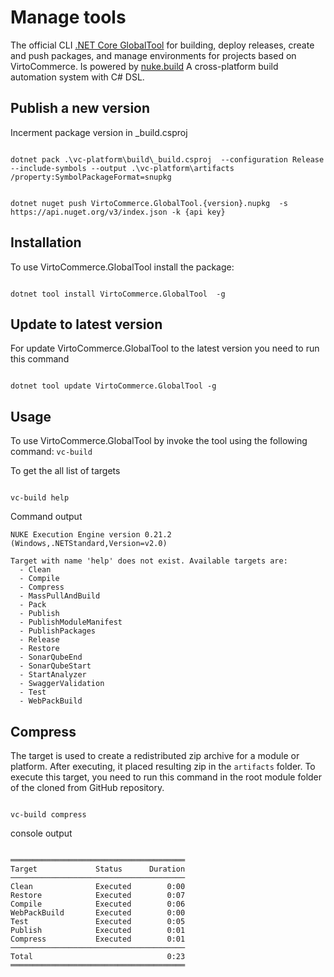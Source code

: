 # Manage tools

The official CLI [.NET Core GlobalTool](https://docs.microsoft.com/en-us/dotnet/core/tools/global-tools) for building, deploy releases, create and push packages, and manage environments for projects based on VirtoCommerce. Is powered by [nuke.build](https://nuke.build/) A cross-platform build automation system with C# DSL.
## Publish a new version

Incerment package version in _build.csproj

```console

dotnet pack .\vc-platform\build\_build.csproj  --configuration Release --include-symbols --output .\vc-platform\artifacts /property:SymbolPackageFormat=snupkg

```

```console

dotnet nuget push VirtoCommerce.GlobalTool.{version}.nupkg  -s https://api.nuget.org/v3/index.json -k {api key}

```
## Installation

To use VirtoCommerce.GlobalTool  install the  package:

```console

dotnet tool install VirtoCommerce.GlobalTool  -g

```

## Update to latest version 
For update VirtoCommerce.GlobalTool to the latest version you need to run this command

```console

dotnet tool update VirtoCommerce.GlobalTool -g

```

## Usage
To use VirtoCommerce.GlobalTool by invoke the tool using the following command: `vc-build`

To get the all list of targets 
```console

vc-build help

```
Command output

```console
NUKE Execution Engine version 0.21.2 (Windows,.NETStandard,Version=v2.0)

Target with name 'help' does not exist. Available targets are:
  - Clean
  - Compile
  - Compress
  - MassPullAndBuild
  - Pack
  - Publish
  - PublishModuleManifest
  - PublishPackages
  - Release
  - Restore
  - SonarQubeEnd
  - SonarQubeStart
  - StartAnalyzer
  - SwaggerValidation
  - Test
  - WebPackBuild

```

## Compress
The target is used to create a redistributed zip archive for a module or platform. After executing, it  placed resulting zip in the `artifacts` folder.
To execute this target, you need to run this command in the root module folder of the cloned from GitHub repository.

```console

vc-build compress

```

console output

```console

═══════════════════════════════════════
Target             Status      Duration
───────────────────────────────────────
Clean              Executed        0:00
Restore            Executed        0:07
Compile            Executed        0:06
WebPackBuild       Executed        0:00
Test               Executed        0:05
Publish            Executed        0:01
Compress           Executed        0:01
───────────────────────────────────────
Total                              0:23
═══════════════════════════════════════

```

